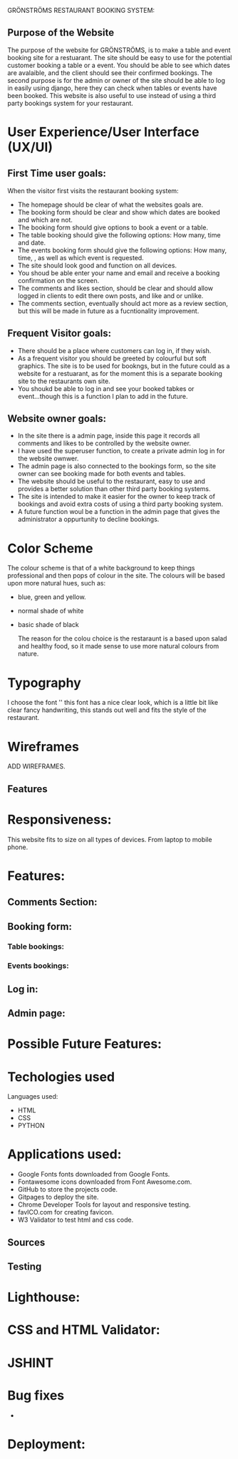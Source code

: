 GRÖNSTRÖMS RESTAURANT BOOKING SYSTEM:

## Purpose of the Website

The purpose of the website for GRÖNSTRÖMS, is to make a table and event booking site for a restuarant. The site should be easy to use for the potential customer booking a table or a event. You should be able to see which dates are avalaible, and the client should see their confirmed bookings. The second purpose is for the admin or owner of the site should be able to log in easily using django, here they can check when tables or events have been booked. This website is also useful to use instead of using a third party bookings system for your restaurant.

# User Experience/User Interface (UX/UI)

## First Time user goals:

When the visitor first visits the restaurant booking system:

* The homepage should be clear of what the websites goals are.
* The booking form should be clear and show which dates are booked and which are not.
* The booking form should give options to book a event or a table.
* The table booking should give the following options: How many, time and date.
* The events booking form should give the following options: How many, time, , as well as which event is requested.
* The site should look good and function on all devices.
* You shoud be able enter your name and email and receive a booking confirmation on the screen.
* The comments and likes section, should be clear and should allow logged in clients to edit there own posts, and like and or unlike.
* The comments section, eventually should act more as a review section, but this will be made in future as a fucntionality improvement.

## Frequent Visitor goals:

* There should be a place where customers can log in, if they wish.
* As a frequent visitor you should be greeted by colourful but soft graphics. The site is to be used for bookngs, but in the future could as a website for a restuarant, as for the moment this is a separate booking site to the restaurants own site.
* You shoukd be able to log in and see your booked tabkes or event...though this is a function I plan to add in the future.

## Website owner goals:

* In the site there is a admin page, inside this page it records all comments and likes to be controlled by the website owner.
* I have used the superuser function, to create a private admin log in for the website ownwer.
* The admin page is also connected to the bookings form, so the site owner can see booking made for both events and tables.
* The website should be useful to the restaurant, easy to use and provides a better solution than other third party booking systems.
* The site is intended to make it easier for the owner to keep track of bookings and avoid extra costs of using a third party booking system.
* A future function woul be a function in the admin page that gives the administrator a oppurtunity to decline bookings.


# Color Scheme

The colour scheme is that of a white background to keep things professional and then pops of colour in the site. The colours will be based upon more natural hues, such as:

* blue, green and yellow.
* normal shade of white
* basic shade of black

  The reason for the colou choice is the restaraunt is a based upon salad and healthy food, so it made sense to use more natural colours from nature.

# Typography

I choose the font '' this font has a nice clear look, which is a little bit like clear fancy handwriting, this stands out well and fits the style of the restaurant.


# Wireframes
ADD WIREFRAMES.

## Features

# Responsiveness:

This website fits to size on all types of devices. From laptop to mobile phone. 

# Features:

## Comments Section:



## Booking form:



### Table bookings:



### Events bookings:



## Log in:



## Admin page:



# Possible Future Features:



# Techologies used

Languages used:

* HTML
* CSS
* PYTHON

# Applications used:

* Google Fonts fonts downloaded from Google Fonts.
* Fontawesome icons downloaded from Font Awesome.com.
* GitHub to store the projects code.
* Gitpages to deploy the site.
* Chrome Developer Tools for layout and responsive testing.
* favICO.com for creating favicon.
* W3 Validator to test html and css code.

## Sources

## Testing

# Lighthouse: 
# CSS and HTML Validator:


# JSHINT




# Bug fixes

*

# Deployment:

